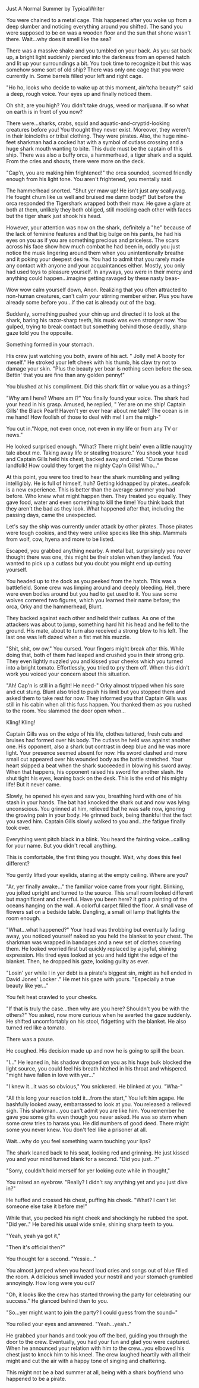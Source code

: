Just A Normal Summer by TypicalWriter
   
   You were chained to a metal cage. This happened after you woke up from a deep slumber and noticing everything around you shifted. The sand you were supposed to be on was a wooden floor and the sun that shone wasn't there. Wait...why does it smell like the sea?

   There was a massive shake and you tumbled on your back. As you sat back up, a bright light suddenly pierced into the darkness from an opened hatch and lit up your surroundings a bit. You took time to recognize it but this was somehow some sort of old ship? There was only one cage that you were currently in. Some barrels filled your left and right cage.

   "Ho ho, looks who decide to wake up at this moment, ain'tcha beauty?" said a deep, rough voice. Your eyes up and finally noticed them. 

   Oh shit, are you high? You didn't take drugs, weed or marijuana. If so what on earth is in front of you now?

   There were...sharks, crabs, squid and aquatic-and-cryptid-looking creatures before you! You thought they never exist. Moreover, they weren't in their loincloths or tribal clothing. They were pirates. Also, the huge nine-feet sharkman had a cocked hat with a symbol of cutlass crossing and a huge shark mouth wanting to bite. This dude must be the captain of this ship. There was also a buffy orca, a hammerhead, a tiger shark and a squid. From the cries and shouts, there were more on the deck.

   "Cap'n, you are making him frightened!" the orca sounded, seemed friendly enough from his light tone. You aren't frightened, you mentally said.

   The hammerhead snorted. "Shut yer maw up! He isn't just any scallywag. He fought chum like us well and bruised me damn body!" But before the orca responded the Tigershark wrapped both their maw. He gave a glare at both at them, unlikely they both obliged, still mocking each other with faces but the tiger shark just shook his head.

   However, your attention was now on the shark, definitely a "he" because of the lack of feminine features and that big bulge on his pants, he had his eyes on you as if you are something precious and priceless. The scars across his face show how much combat he had been in, oddly you just notice the musk lingering around them when you unintentionally breathe and it poking your deepest desire. You had to admit that you rarely made any contact with anyone and your acquaintances either. Mostly, you only had used toys to pleasure yourself. In anyways, you were in their mercy and anything could happen...imagine getting ravaged by these nasty beas-

   Wow wow calm yourself down, Anon. Realizing that you often attracted to non-human creatures, can't calm your stirring member either. Plus you have already some before you...if the cat is already out of the bag. 

   Suddenly, something pushed your chin up and directed it to look at the shark, baring his razor-sharp teeth, his musk was even stronger now. You gulped, trying to break contact but something behind those deadly, sharp gaze told you the opposite.

   Something formed in your stomach.

   His crew just watching you both, aware of his act. " Jolly me! A booty for meself." He stroked your left cheek with his thumb, his claw try not to damage your skin. "Plus the beauty yer bear is nothing seen before the sea. Bettin' that you are fine than any golden penny!"

   You blushed at his compliment. Did this shark flirt or value you as a things? 

  "Why am I here? Where am I?" You finally found your voice. The shark had your head in his grasp. Amused, he replied, " Yer are on me ship! Captain Gills' the Black Pearl! Haven't yer ever hear about me tale? The ocean is in me hand! How foolish of those to deal with me! I am the migh-"

   You cut in."Nope, not even once, not even in my life or from any TV or news."

   He looked surprised enough. "What? There might bein' even a little naughty tale about me. Taking away life or stealing treasure."
   You shook your head and Captain Gills held his chest, backed away and cried. "Curse those landfolk! How could they forget the mighty Cap'n Gills! Who..."

   At this point, you were too tired to hear the shark mumbling and yelling intelligibly. He is full of himself, huh? Getting kidnapped by pirates...seafolk is a new experience. This is better than the average summer you had before. Who knew what might happen then. They treated you equally. They gave food, water and even something to kill the time! You think back that they aren't the bad as they look. 
 What happened after that, including the passing days, came the unexpected.

   Let's say the ship was currently under attack by other pirates. Those pirates were tough cookies, and they were unlike species like this ship. Mammals from wolf, cow, hyena and more to be listed.

   Escaped, you grabbed anything nearby. A metal bat, surprisingly you never thought there was one, this might be their stolen when they landed. You wanted to pick up a cutlass but you doubt you might end up cutting yourself.

   You headed up to the dock as you peeked from the hatch. This was a battlefield. Some crew was limping around and deeply bleeding. Hell, there were even bodies around but you had to get used to it. You saw some wolves cornered two figures, which you learned their name before; the orca, Orky and the hammerhead, Blunt. 

   They backed against each other and held their cutlass. As one of the attackers was about to jump, something hard hit his head and he fell to the ground. His mate, about to turn also received a strong blow to his left. The last one was left dazed when a fist met his muzzle.

   "Shit, shit, ow ow," You cursed. Your fingers might break after this. While doing that, both of them had leaped and crushed you in their strong grip. They even lightly nuzzled you and kissed your cheeks which you turned into a bright tomato. Effortlessly, you tried to pry them off. When this didn't work you voiced your concern about this situation.

   "Ah! Cap'n is still in a fight! He need-" Orky almost tripped when his sore and cut stung. Blunt also tried to push his limit but you stopped them and asked them to take rest for now. They informed you that Captain Gills was still in his cabin when all this fuss happen. You thanked them as you rushed to the room. You slammed the door open when...

  Kling! Kling!

  Captain Gills was on the edge of his life, clothes tattered, fresh cuts and bruises had formed over his body. The cutlass he held was against another one. His opponent, also a shark but contrast in deep blue and he was more light. Your presence seemed absent for now. His sword clashed and more small cut appeared over his wounded body as the battle stretched. Your heart skipped a beat when the shark succeeded in blowing his sword away. When that happens, his opponent raised his sword for another slash. He shut tight his eyes, leaning back on the desk. This is the end of his mighty life!
 But it never came.

  Slowly, he opened his eyes and saw you, breathing hard with one of his stash in your hands. The bat had knocked the shark out and now was lying unconscious. You grinned at him, relieved that he was safe now, ignoring the growing pain in your body. He grinned back, being thankful that the fact you saved him. Captain Gills slowly walked to you and...the fatigue finally took over.

 Everything went pitch black in a blink. You heard the fainting voice...calling for your name. But you didn't recall anything.

 This is comfortable, the first thing you thought. Wait, why does this feel different?

 You gently lifted your eyelids, staring at the empty ceiling. Where are you?

  "Ar, yer finally awake..." the familiar voice came from your right. Blinking, you jolted upright and turned to the source. This small room looked different but magnificent and cheerful. Have you been here? It got a painting of the oceans hanging on the wall. A colorful carpet filled the floor. A small vase of flowers sat on a bedside table. Dangling, a small oil lamp that lights the room enough.

  "What...what happened?" Your head was throbbing but eventually fading away, you noticed yourself naked so you held the blanket to your chest. The sharkman was wrapped in bandages and a new set of clothes covering them. He looked worried first but quickly replaced by a joyful, shining expression. His tired eyes looked at you and held tight the edge of the blanket. Then, he dropped his gaze, looking guilty as ever.

  "Losin' yer while I in yer debt is a pirate's biggest sin, might as hell ended in David Jones' Locker ." He met his gaze with yours. "Especially a true beauty like yer..."

  You felt heat crawled to your cheeks.

  "If that is truly the case...then why are you here? Shouldn't you be with the others?" You asked, now more curious when he averted the gaze suddenly. He shifted uncomfortably on his stool, fidgetting with the blanket. He also turned red like a tomato.

 There was a pause. 

  He coughed. His decision made up and now he is going to spill the bean.

 "I..." He leaned in, his shadow dropped on you as his huge bulk blocked the light source, you could feel his breath hitched in his throat and whispered. "might have fallen in love with yer..." 

 "I knew it...it was so obvious," You snickered. He blinked at you. "Wha-"

  "All this long your reaction told it...from the start," You left him agape. He bashfully looked away, embarrassed to look at you. 
 You released a relieved sigh. This sharkman...you can't admit you are like him. You remember he gave you some gifts even though you never asked. He was so stern when some crew tries to harass you. He did numbers of good deed. There might some you never knew. You don't feel like a prisoner at all.

 Wait...why do you feel something warm touching your lips?

 The shark leaned back to his seat, looking red and grinning. He just kissed you and your mind turned blank for a second.
  "Did you just...?"

 "Sorry, couldn't hold merself for yer looking cute while in thought,"

  You raised an eyebrow. "Really? I didn't say anything yet and you just dive in?"

  He huffed and crossed his chest, puffing his cheek. "What? I can't let someone else take it before me!"

  While that, you pecked his right cheek and shockingly he rubbed the spot. "Did yer.." He bared his usual wide smile, shining sharp teeth to you. 

  "Yeah, yeah ya got it,"

  "Then it's official then?"

  You thought for a second. "Yessie..."

  You almost jumped when you heard loud cries and songs out of blue filled the room. A delicious smell invaded your nostril and your stomach grumbled annoyingly. How long were you out?

  "Oh, it looks like the crew has started throwing the party for celebrating our success." He glanced behind then to you.

  "So...yer might want to join the party? I could guess from the sound~"

  You rolled your eyes and answered. "Yeah...yeah.."

  He grabbed your hands and took you off the bed, guiding you through the door to the crew. Eventually, you had your fun and glad you were captured. When he announced your relation with him to the crew...you elbowed his chest just to knock him to his kneel. The crew laughed heartily with all their might and cut the air with a happy tone of singing and chattering.

 This might not be a bad summer at all, being with a shark boyfriend who happened to be a pirate.
